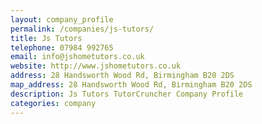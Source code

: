 ```yaml
---
layout: company_profile
permalink: /companies/js-tutors/
title: Js Tutors
telephone: 07984 992765
email: info@jshometutors.co.uk
website: http://www.jshometutors.co.uk
address: 28 Handsworth Wood Rd, Birmingham B20 2DS
map_address: 28 Handsworth Wood Rd, Birmingham B20 2DS
description: Js Tutors TutorCruncher Company Profile
categories: company
---
```


